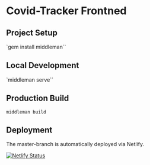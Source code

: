# Covid-Tracker Frontned

## Project Setup
`gem install middleman``

## Local Development
`middleman serve``

## Production Build
`middleman build`

## Deployment
The master-branch is automatically deployed via Netlify.

[![Netlify Status](https://api.netlify.com/api/v1/badges/c391990b-f4a6-4ebd-85fe-f1d0263f33e2/deploy-status)](https://app.netlify.com/sites/covidtracker-ch/deploys)